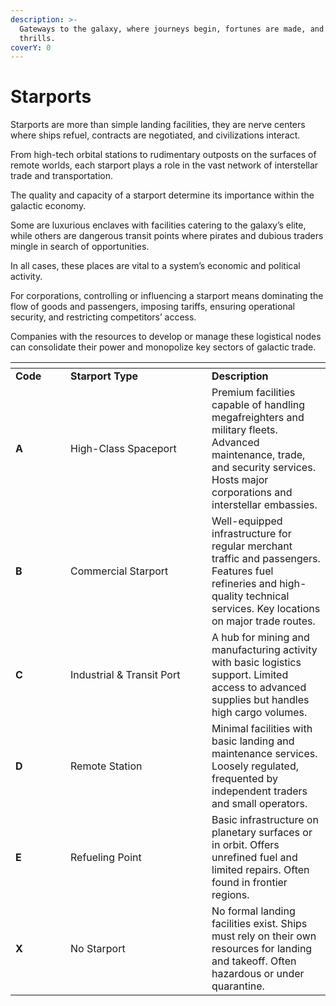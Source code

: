 ```yaml
---
description: >-
  Gateways to the galaxy, where journeys begin, fortunes are made, and adventure
  thrills.
coverY: 0
---
```


# Starports

Starports are more than simple landing facilities, they are nerve centers where ships refuel, contracts are negotiated, and civilizations interact.

From high-tech orbital stations to rudimentary outposts on the surfaces of remote worlds, each starport plays a role in the vast network of interstellar trade and transportation.

The quality and capacity of a starport determine its importance within the galactic economy.

Some are luxurious enclaves with facilities catering to the galaxy’s elite, while others are dangerous transit points where pirates and dubious traders mingle in search of opportunities.

In all cases, these places are vital to a system’s economic and political activity.

For corporations, controlling or influencing a starport means dominating the flow of goods and passengers, imposing tariffs, ensuring operational security, and restricting competitors’ access.

Companies with the resources to develop or manage these logistical nodes can consolidate their power and monopolize key sectors of galactic trade.

<table data-header-hidden><thead><tr><th width="72"></th><th width="210"></th><th></th></tr></thead><tbody><tr><td><strong>Code</strong></td><td><strong>Starport Type</strong></td><td><strong>Description</strong></td></tr><tr><td><strong>A</strong></td><td>High-Class Spaceport</td><td>Premium facilities capable of handling megafreighters and military fleets. Advanced maintenance, trade, and security services. Hosts major corporations and interstellar embassies.</td></tr><tr><td><strong>B</strong></td><td>Commercial Starport</td><td>Well-equipped infrastructure for regular merchant traffic and passengers. Features fuel refineries and high-quality technical services. Key locations on major trade routes.</td></tr><tr><td><strong>C</strong></td><td>Industrial &#x26; Transit Port</td><td>A hub for mining and manufacturing activity with basic logistics support. Limited access to advanced supplies but handles high cargo volumes.</td></tr><tr><td><strong>D</strong></td><td>Remote Station</td><td>Minimal facilities with basic landing and maintenance services. Loosely regulated, frequented by independent traders and small operators.</td></tr><tr><td><strong>E</strong></td><td>Refueling Point</td><td>Basic infrastructure on planetary surfaces or in orbit. Offers unrefined fuel and limited repairs. Often found in frontier regions.</td></tr><tr><td><strong>X</strong></td><td>No Starport</td><td>No formal landing facilities exist. Ships must rely on their own resources for landing and takeoff. Often hazardous or under quarantine.</td></tr></tbody></table>
